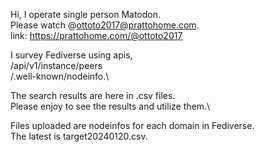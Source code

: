 Hi, I operate single person Matodon.\
Please watch @ottoto2017@prattohome.com.\
link: https://prattohome.com/@ottoto2017

I survey Fediverse using apis,\
/api/v1/instance/peers\
/.well-known/nodeinfo.\

The search results are here in .csv files.\
Please enjoy to see the results and utilize them.\

Files uploaded are nodeinfos for each domain in Fediverse.\
The latest is target20240120.csv.
